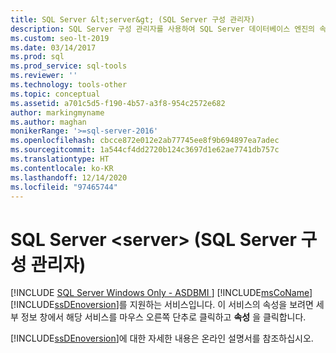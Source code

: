 ```yaml
---
title: SQL Server &lt;server&gt; (SQL Server 구성 관리자)
description: SQL Server 구성 관리자를 사용하여 SQL Server 데이터베이스 엔진의 속성을 보는 방법을 알아봅니다.
ms.custom: seo-lt-2019
ms.date: 03/14/2017
ms.prod: sql
ms.prod_service: sql-tools
ms.reviewer: ''
ms.technology: tools-other
ms.topic: conceptual
ms.assetid: a701c5d5-f190-4b57-a3f8-954c2572e682
author: markingmyname
ms.author: maghan
monikerRange: '>=sql-server-2016'
ms.openlocfilehash: cbcce872e012e2ab77745ee8f9b694897ea7adec
ms.sourcegitcommit: 1a544cf4dd2720b124c3697d1e62ae7741db757c
ms.translationtype: HT
ms.contentlocale: ko-KR
ms.lasthandoff: 12/14/2020
ms.locfileid: "97465744"
---
```

# <a name="sql-server-ltservergt-sql-server-configuration-manager"></a>SQL Server &lt;server&gt; (SQL Server 구성 관리자)
[!INCLUDE [SQL Server Windows Only - ASDBMI ](../../includes/applies-to-version/sql-windows-only-asdbmi.md)]
  [!INCLUDE[msCoName](../../includes/msconame-md.md)] [!INCLUDE[ssDEnoversion](../../includes/ssdenoversion-md.md)]를 지원하는 서비스입니다. 이 서비스의 속성을 보려면 세부 정보 창에서 해당 서비스를 마우스 오른쪽 단추로 클릭하고 **속성** 을 클릭합니다.  
  
 [!INCLUDE[ssDEnoversion](../../includes/ssdenoversion-md.md)]에 대한 자세한 내용은 온라인 설명서를 참조하십시오.  
  
  
